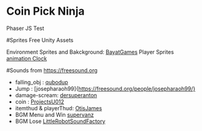 # Coin Pick Ninja

Phaser JS Test

#Sprites Free Unity Assets

Environment Sprites and Bakckground: [BayatGames](https://bayatgames.com/)
Player Sprites [animation Clock](http://animationclock.blogspot.com/)

#Sounds from https://freesound.org

- falling_obj : [qubodup](https://freesound.org/people/qubodup)
- Jump : [josepharaoh99]{https://freesound.org/people/josepharaoh99/}
- damage-scream: [dersuperanton](https://freesound.org/people/dersuperanton)
- coin : [ProjectsU012](https://freesound.org/people/ProjectsU012)
- itemthud & playerThud: [OtisJames](https://freesound.org/people/OtisJames/)
- BGM Menu and Win [supervanz](https://freesound.org/people/supervanz/)
- BGM Lose [LittleRobotSoundFactory](https://freesound.org/people/LittleRobotSoundFactory/)